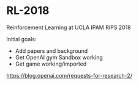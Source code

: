 # RL-2018
Reinforcement Learning at UCLA IPAM RIPS 2018

Initial goals:
* Add papers and background
* Get OpenAI gym Sandbox working
* Get game working/imported

https://blog.openai.com/requests-for-research-2/
